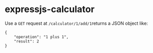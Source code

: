 # expressjs-calculator
Use a ```GET``` request at ```/calculator/1/add/1```returns a JSON object like:
```
{
    "operation": "1 plus 1",
    "result": 2
}
```
